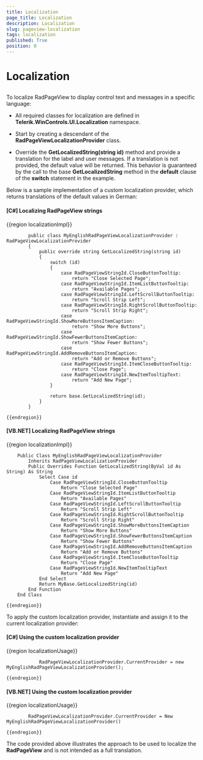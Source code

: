 ```yaml
---
title: Localization
page_title: Localization
description: Localization
slug: pageview-localization
tags: localization
published: True
position: 0
---
```


# Localization



## 

To localize RadPageView to display control text and messages in a specific language:

* All required classes for localization are defined in __Telerik.WinControls.UI.Localization__ namespace.

* Start by creating a descendant of the __RadPageViewLocalizationProvider__ class.

* Override the __GetLocalizedString(string id)__ method and provide a translation for the label and user messages.
            If a translation is not provided, the default value will be returned. This behavior is guaranteed by the call to the base
            __GetLocalizedString__ method in the __default__ clause of the __switch__ statement in the example.

Below is a sample implementation of a custom localization provider, which returns translations of the default values in German:

#### __[C#] Localizing RadPageView strings__

{{region localizationImpl}}
	
	        public class MyEnglishRadPageViewLocalizationProvider : RadPageViewLocalizationProvider
	        {
	            public override string GetLocalizedString(string id)
	            {
	                switch (id)
	                {
	                    case RadPageViewStringId.CloseButtonTooltip:
	                        return "Close Selected Page";
	                    case RadPageViewStringId.ItemListButtonTooltip:
	                        return "Available Pages";
	                    case RadPageViewStringId.LeftScrollButtonTooltip:
	                        return "Scroll Strip Left";
	                    case RadPageViewStringId.RightScrollButtonTooltip:
	                        return "Scroll Strip Right";
	                    case RadPageViewStringId.ShowMoreButtonsItemCaption:
	                        return "Show More Buttons";
	                    case RadPageViewStringId.ShowFewerButtonsItemCaption:
	                        return "Show Fewer Buttons";
	                    case RadPageViewStringId.AddRemoveButtonsItemCaption:
	                        return "Add or Remove Buttons";
	                    case RadPageViewStringId.ItemCloseButtonTooltip:
	                        return "Close Page";
	                    case RadPageViewStringId.NewItemTooltipText:
	                        return "Add New Page";
	                }
	
	                return base.GetLocalizedString(id);
	            }
	        }
	
	{{endregion}}



#### __[VB.NET] Localizing RadPageView strings__

{{region localizationImpl}}
	
	    Public Class MyEnglishRadPageViewLocalizationProvider
	        Inherits RadPageViewLocalizationProvider
	        Public Overrides Function GetLocalizedString(ByVal id As String) As String
	            Select Case id
	                Case RadPageViewStringId.CloseButtonTooltip
	                    Return "Close Selected Page"
	                Case RadPageViewStringId.ItemListButtonTooltip
	                    Return "Available Pages"
	                Case RadPageViewStringId.LeftScrollButtonTooltip
	                    Return "Scroll Strip Left"
	                Case RadPageViewStringId.RightScrollButtonTooltip
	                    Return "Scroll Strip Right"
	                Case RadPageViewStringId.ShowMoreButtonsItemCaption
	                    Return "Show More Buttons"
	                Case RadPageViewStringId.ShowFewerButtonsItemCaption
	                    Return "Show Fewer Buttons"
	                Case RadPageViewStringId.AddRemoveButtonsItemCaption
	                    Return "Add or Remove Buttons"
	                Case RadPageViewStringId.ItemCloseButtonTooltip
	                    Return "Close Page"
	                Case RadPageViewStringId.NewItemTooltipText
	                    Return "Add New Page"
	            End Select
	            Return MyBase.GetLocalizedString(id)
	        End Function
	    End Class
	
	{{endregion}}



To apply the custom localization provider, instantiate and assign it to the current localization provider:

#### __[C#] Using the custom localization provider__

{{region localizationUsage}}
	
	            RadPageViewLocalizationProvider.CurrentProvider = new MyEnglishRadPageViewLocalizationProvider();
	
	{{endregion}}



#### __[VB.NET] Using the custom localization provider__

{{region localizationUsage}}
	
	        RadPageViewLocalizationProvider.CurrentProvider = New MyEnglishRadPageViewLocalizationProvider()
	
	{{endregion}}



The code provided above illustrates the approach to be used to localize the __RadPageView__ and is not intended as a full translation.
